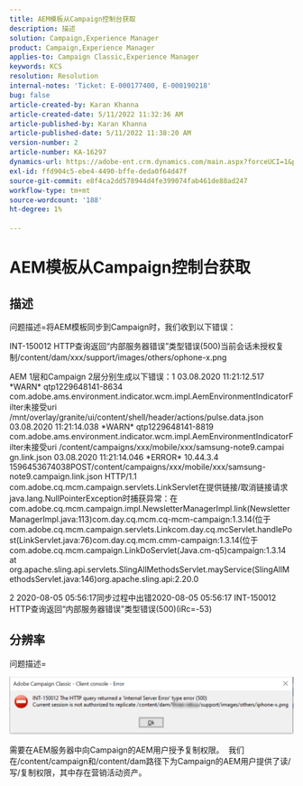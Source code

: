 ```yaml
---
title: AEM模板从Campaign控制台获取
description: 描述
solution: Campaign,Experience Manager
product: Campaign,Experience Manager
applies-to: Campaign Classic,Experience Manager
keywords: KCS
resolution: Resolution
internal-notes: 'Ticket: E-000177400, E-000190218'
bug: false
article-created-by: Karan Khanna
article-created-date: 5/11/2022 11:32:36 AM
article-published-by: Karan Khanna
article-published-date: 5/11/2022 11:38:20 AM
version-number: 2
article-number: KA-16297
dynamics-url: https://adobe-ent.crm.dynamics.com/main.aspx?forceUCI=1&pagetype=entityrecord&etn=knowledgearticle&id=4a2fcd0a-1ed1-ec11-a7b5-00224809c556
exl-id: ffd904c5-ebe4-4490-bffe-deda0f64d47f
source-git-commit: e8f4ca2dd578944d4fe399074fab461de88ad247
workflow-type: tm+mt
source-wordcount: '188'
ht-degree: 1%

---
```


# AEM模板从Campaign控制台获取

## 描述


问题描述=将AEM模板同步到Campaign时，我们收到以下错误：

INT-150012 HTTP查询返回“内部服务器错误”类型错误(500)当前会话未授权复制/content/dam/xxx/support/images/others/ophone-x.png

AEM 1层和Campaign 2层分别生成以下错误：1 03.08.2020 11:21:12.517 \*WARN\* qtp1229648141-8634 com.adobe.ams.environment.indicator.wcm.impl.AemEnvironmentIndicatorFilter未接受uri /mnt/overlay/granite/ui/content/shell/header/actions/pulse.data.json 03.08.2020 11:21:14.038 \*WARN\* qtp1229648141-8819 com.adobe.ams.environment.indicator.wcm.impl.AemEnvironmentIndicatorFilter未接受uri /content/campaigns/xxx/mobile/xxx/samsung-note9.campai gn.link.json 03.08.2020 11:21:14.046 \*ERROR\* 10.44.3.4 1596453674038POST/content/campaigns/xxx/mobile/xxx/samsung-note9.campaign.link.json HTTP/1.1 com.adobe.cq.mcm.campaign.servlets.LinkServlet在提供链接/取消链接请求java.lang.NullPointerException时捕获异常：在com.adobe.cq.mcm.campaign.impl.NewsletterManagerImpl.link(NewsletterManagerImpl.java:113)com.day.cq.mcm.cq-mcm-campaign:1.3.14(位于com.adobe.cq.mcm.campaign.servlets.Linkcom.day.cq.mcServlet.handlePost(LinkServlet.java:76)com.day.cq.mcm.cmm-campaign:1.3.14(位于com.adobe.cq.mcm.campaign.LinkDoServlet(Java.cm-q5)campaign:1.3.14 at org.apache.sling.api.servlets.SlingAllMethodsServlet.mayService(SlingAllMethodsServlet.java:146)org.apache.sling.api:2.20.0

2 2020-08-05 05:56:17同步过程中出错2020-08-05 05:56:17 INT-150012 HTTP查询返回“内部服务器错误”类型错误(500)(iRc=-53)


## 分辨率


问题描述=



![](assets/3da0dec6-1ed1-ec11-a7b5-00224809c556.png)



需要在AEM服务器中向Campaign的AEM用户授予复制权限。  我们在/content/campaign和/content/dam路径下为Campaign的AEM用户提供了读/写/复制权限，其中存在营销活动资产。
